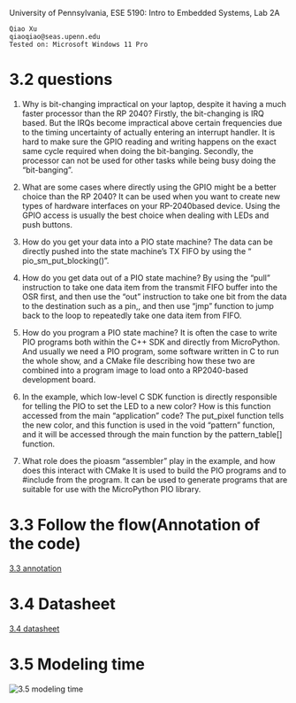 University of Pennsylvania, ESE 5190: Intro to Embedded Systems, Lab 2A

    Qiao Xu
    qiaoqiao@seas.upenn.edu
    Tested on: Microsoft Windows 11 Pro

# 3.2 questions
1. Why is bit-changing impractical on your laptop, despite it having a much faster processor than the RP 2040?
Firstly, the bit-changing is IRQ based. But the IRQs become impractical above certain frequencies due to the timing uncertainty of actually entering an interrupt handler. It is hard to make sure the GPIO reading and writing happens on the exact same cycle required when doing the bit-banging.
Secondly, the processor can not be used for other tasks while being busy doing the “bit-banging”.

2. What are some cases where directly using the GPIO might be a better choice than the RP 2040?
	It can be used when you want to create new types of hardware interfaces on your RP-2040based device. Using the GPIO access is usually the best choice when dealing with LEDs and push buttons.

3. How do you get your data into a PIO state machine?
The data can be directly pushed into the state machine’s TX FIFO by using the “ pio_sm_put_blocking()”. 

4. How do you get data out of a PIO state machine?
By using the “pull” instruction to take one data item from the transmit FIFO buffer into the OSR first, and then use the “out” instruction to take one bit from the data to the destination such as a pin,, and then use “jmp” function to jump back to the loop to repeatedly take one data item from FIFO.

5. How do you program a PIO state machine?
It is often the case to write PIO programs both within the C++ SDK and directly from MicroPython.
And usually we need a PIO program, some software written in C to run the whole show, and a CMake file describing how these two are combined into a program image to load onto a RP2040-based development board.

6. In the example, which low-level C SDK function is directly responsible for telling the PIO to set the LED to a new color? How is this function accessed from the main “application” code?
	The put_pixel function tells the new color, and this function is used in the void “pattern” function, and it will be accessed through the main function by the pattern_table[] function.

7. What role does the pioasm “assembler” play in the example, and how does this interact with CMake
It is used to build the PIO programs and to #include from the program. It can be used to generate programs that are suitable for use with the MicroPython PIO library.

# 3.3 Follow the flow(Annotation of the code)
[3.3 annotation](https://github.com/23qiaoqiaoo/ese5190-2022-lab2-into-the-void-star/blob/9145ebe13a1cfc03275d63b546fdc448a64cb02e/3.3%20annotation.docx "3.3 annotation")
# 3.4 Datasheet
[3.4 datasheet](http://https://github.com/23qiaoqiaoo/ese5190-2022-lab2-into-the-void-star/blob/935e004791342202cf4c44891b5fdded6d76ba84/Q.xlsx)
# 3.5 Modeling time
![3.5 modeling time](https://github.com/23qiaoqiaoo/ese5190-2022-lab2-into-the-void-star/blob/247d7eb02a2beebc56e592daf04a9d26bc05951b/247743715797080649.jpg "3.5 modeling time")
